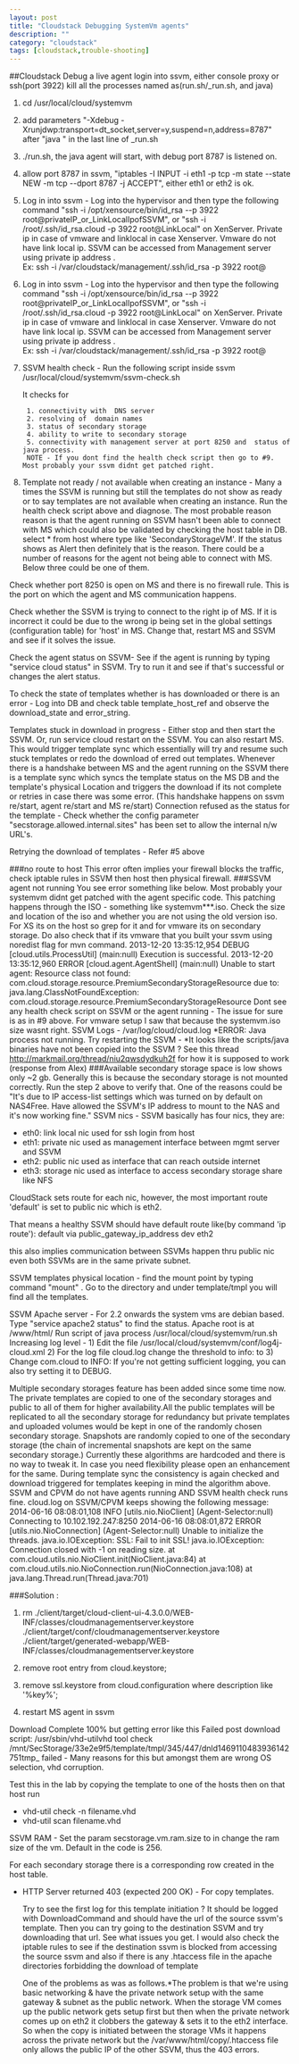 ```yaml
---
layout: post
title: "Cloudstack Debugging SystemVm agents"
description: ""
category: "cloudstack"
tags: [cloudstack,trouble-shooting]
---
```


##Cloudstack Debug a live agent
login into ssvm, either console proxy or ssh(port 3922)
kill all the processes named as(run.sh/_run.sh, and java)

1. cd /usr/local/cloud/systemvm
2. add parameters "-Xdebug -Xrunjdwp:transport=dt_socket,server=y,suspend=n,address=8787" after "java " in the last line of _run.sh
3. ./run.sh, the java agent will start, with debug port 8787 is listened on.
4. allow port 8787 in ssvm, "iptables -I INPUT -i eth1 -p tcp -m state --state NEW -m tcp --dport 8787 -j ACCEPT", either eth1 or eth2 is ok.

5. Log in into ssvm - Log into the hypervisor and then type the following command   "ssh -i /opt/xensource/bin/id_rsa --p 3922 root@privateIP_or_LinkLocalIpofSSVM", or "ssh -i /root/.ssh/id_rsa.cloud -p 3922 root@LinkLocal" on  XenServer.  Private ip in case of vmware and linklocal in case Xenserver.  Vmware do not have link local ip. SSVM can be accessed from Management server using private ip address .   
 Ex:  ssh -i  /var/cloudstack/management/.ssh/id_rsa  -p 3922 root@<Private Ip address of SSVM>

6. Log in into ssvm - Log into the hypervisor and then type the following command   "ssh -i /opt/xensource/bin/id_rsa --p 3922 root@privateIP_or_LinkLocalIpofSSVM", or "ssh -i /root/.ssh/id_rsa.cloud -p 3922 root@LinkLocal" on  XenServer.  Private ip in case of vmware and linklocal in case Xenserver.  Vmware do not have link local ip. SSVM can be accessed from Management server using private ip address .   
 Ex:  ssh -i  /var/cloudstack/management/.ssh/id_rsa  -p 3922 root@<Private Ip address of SSVM>

7. SSVM health check - Run the following script inside ssvm  /usr/local/cloud/systemvm/ssvm-check.sh

	It checks for 
	
		1. connectivity with  DNS server 
		2. resolving of  domain names 
		3. status of secondary storage 
		4. ability to write to secondary storage 
		5. connectivity with management server at port 8250 and  status of java process.
		NOTE - If you dont find the health check script then go to #9. Most probably your ssvm didnt get patched right.

8. Template not ready / not available when creating an instance - Many a times the SSVM is running but still the templates do not show as ready or to say templates are not available when creating an instance. Run the health check script above and diagnose. The most probable reason reason is that the agent running on SSVM hasn't been able to connect with MS which could also be validated by checking the host table in DB. select * from host where type like 'SecondaryStorageVM'. If the status shows as Alert then definitely that is the reason. There could be a number of reasons for the agent not being able to connect with MS. Below three could be one of them.

Check whether port 8250 is open on MS and there is no firewall rule. This is the port on which the agent and MS communication happens.

Check whether the SSVM is trying to connect to the right ip of MS. If it is incorrect it could be due to the wrong ip being set in the global settings (configuration table) for 'host' in MS. Change that, restart MS and SSVM and see if it solves the issue.

Check the agent status on SSVM- See if the agent is running by typing "service cloud status" in SSVM. Try to run it and see if that's successful or changes the alert status.

To check the state of templates whether is has downloaded or there is an error - Log into DB and check table template_host_ref and observe the download_state and error_string.

Templates stuck in download in progress - Either stop and then start the SSVM. Or, run service cloud restart on the SSVM. You can also restart MS. This would trigger template sync which essentially will try and resume such stuck templates or redo the download of erred out templates. Whenever there is a handshake between MS and the agent running on the SSVM there is a template sync which syncs the template status on the MS DB and the template's physical Location and triggers the download if its not complete or retries in case there was some error. (This handshake happens on ssvm re/start, agent re/start and MS re/start)
Connection refused as the status for the template - Check whether the config parameter "secstorage.allowed.internal.sites" has been set to allow the internal n/w URL's.

Retrying the download of templates - Refer #5 above

###no route to host
This error often implies your firewall blocks the traffic, check iptable rules in SSVM then host then physical firewall.
###SSVM agent not running
You see error something like below. Most probably your systemvm didnt get patched with the agent specific code. This patching happens through the ISO - something like  systemvm***.iso. Check the size and location of the iso and whether you are not using the old version iso. For XS its on the host so grep for it and for vmware its on secondary storage. Do also check that if its vmware that you built your ssvm using noredist flag for mvn command.
2013-12-20 13:35:12,954 DEBUG [cloud.utils.ProcessUtil] (main:null) Execution is successful.
2013-12-20 13:35:12,960 ERROR [cloud.agent.AgentShell] (main:null) Unable to start agent: Resource class not found: com.cloud.storage.resource.PremiumSecondaryStorageResource due to: java.lang.ClassNotFoundException: com.cloud.storage.resource.PremiumSecondaryStorageResource
Dont see any health check script on SSVM or the agent running - The issue for sure is as in #9 above. For vmware setup I saw that because the systemvm.iso size wasnt right.
SSVM Logs - /var/log/cloud/cloud.log
*ERROR: Java process not running. Try restarting the SSVM - *It looks like the scripts/java binaries have not been copied into the SSVM ? See this thread http://markmail.org/thread/niu2qwsdydkuh2f for how it is supposed to work (response from Alex)
###Available secondary storage space is low 
shows only ~2 gb. Generally this is because the secondary storage is not mounted correctly. Run the step 2 above to verify that. One of the reasons could be "It's due to IP access-list settings which was turned on by default on NAS4Free.  Have allowed the SSVM's IP address to mount to the NAS and it's now working fine."
SSVM nics - SSVM basically has four nics, they are:


- eth0: link local nic used for ssh login from host
- eth1: private nic used as management interface between mgmt server and SSVM
- eth2: public nic used as interface that can reach outside internet
- eth3: storage nic used as interface to access secondary storage share like NFS

CloudStack sets route for each nic, however, the most important route 'default' is set to public nic which is eth2.

That means a healthy SSVM should have default route like(by command 'ip route'):
default via public_gateway_ip_address dev eth2

this also implies communication between SSVMs happen thru public nic even both SSVMs are in the same private subnet.

SSVM templates physical location - find the mount point by typing command "mount" . Go to the directory and under template/tmpl you will find all the templates.

SSVM Apache server - For 2.2 onwards the system vms are debian based. Type "service apache2 status" to find the status. Apache root is at /www/html/
Run script of java process /usr/local/cloud/systemvm/run.sh
Increasing log level - 1) Edit the file /usr/local/cloud/systemvm/conf/log4j-cloud.xml 2) For the log file cloud.log change the threshold to info:  <param name="Threshold" value="WARN"/>  to  <param name="Threshold" value="INFO"/>  3) Change com.cloud to INFO:  <category name="com.cloud"> <priority value="INFO"/> </category>  If you're not getting sufficient logging, you can also try setting it to  DEBUG.

Multiple secondary storages feature has been added since some time now. The private templates are copied to one of the secondary storages and public to all of them for higher availability.All the public templates will be replicated to all the secondary storage for redundancy but private templates and uploaded volumes would be kept in one of the randomly chosen secondary storage. Snapshots are randomly copied to one of the secondary storage (the chain of incremental snapshots are kept on the same secondary storage.) Currently these algorithms are hardcoded and there is no way to tweak it. In case you need flexibility please open an enhancement for the same. During template sync the consistency is again checked and download triggered for templates keeping in mind the algorithm above.
SSVM and CPVM do not have agents running AND  SSVM health check runs fine. cloud.log on SSVM/CPVM keeps showing the following message: 
2014-06-16 08:08:01,108 INFO  [utils.nio.NioClient] (Agent-Selector:null) Connecting to 10.102.192.247:8250
2014-06-16 08:08:01,872 ERROR [utils.nio.NioConnection] (Agent-Selector:null) Unable to initialize the threads.
java.io.IOException: SSL: Fail to init SSL! java.io.IOException: Connection closed with -1 on reading size.
at com.cloud.utils.nio.NioClient.init(NioClient.java:84)
at com.cloud.utils.nio.NioConnection.run(NioConnection.java:108)
at java.lang.Thread.run(Thread.java:701)

###Solution :
 
1. rm ./client/target/cloud-client-ui-4.3.0.0/WEB-INF/classes/cloudmanagementserver.keystore ./client/target/conf/cloudmanagementserver.keystore ./client/target/generated-webapp/WEB-INF/classes/cloudmanagementserver.keystore
 
2. remove root entry from cloud.keystore;
 
3. remove ssl.keystore from cloud.configuration where description like '%key%';
 
4. restart MS  agent in ssvm

Download Complete 100% but getting error like this Failed post download script: /usr/sbin/vhd-utilvhd tool check /mnt/SecStorage/33e2e9f5/template/tmpl/345/447/dnld1469110483936142751tmp_ failed - Many reasons for this but amongst them are wrong OS selection, vhd corruption.

Test this in the lab by copying the template to one of the hosts then on that host run

 - vhd-util check -n filename.vhd
 - vhd-util scan filename.vhd

SSVM RAM - Set the param secstorage.vm.ram.size to in change the ram size of the vm. Default in the code is 256.


For each secondary storage there is a corresponding row created in the host table. 

- HTTP Server returned 403 (expected 200 OK) - For copy templates. 

	Try to see the first log for this template initiation ? It should be logged with DownloadCommand and should have the url of the source ssvm's template. Then you can try going to the destination SSVM and try downloading that url. 
	See what issues you get. I would also check the iptable rules to see if the destination ssvm is blocked from accessing the source ssvm and also if there is any .htaccess file in the apache directories forbidding the download of template
	
	One of the problems as was as follows.*The problem is that we're using basic networking & have the private network setup with the same gateway & subnet as the public network.  When the storage VM comes up the public network gets setup first but then when the private network comes up on eth2 it clobbers the gateway & sets it to the eth2 interface.  So when the copy is initiated between the storage VMs it happens across the private network but the /var/www/html/copy/.htaccess file only allows the public IP of the other SSVM, thus the 403 errors. 
